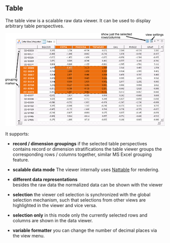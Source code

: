 ## Table
The table view is a scalable raw data viewer. It can be used to display arbitrary table perspectives.

![](i/table.png "Screenshot of the table viewer")

It supports:

* **record / dimension groupings**
  if the selected table perspectives contains record or dimension stratifications the table viewer groups the corresponding rows / columns together, similar MS Excel grouping feature.

* **scalable data mode**
  The viewer internally uses [Nattable](http://www.eclipse.org/nattable/) for rendering. 

* **different data representations**  
  besides the raw data the normalized data can be shown with the viewer

* **selection** 
  the viewer cell selection is synchronized with the global selection mechanism, such that selections from other views are highlighted in the viewer and vice versa.

* **selection only** 
  in this mode only the currently selected rows and columns are shown in the data viewer.

* **variable formatter** 
  you can change the number of decimal places via the view menu.